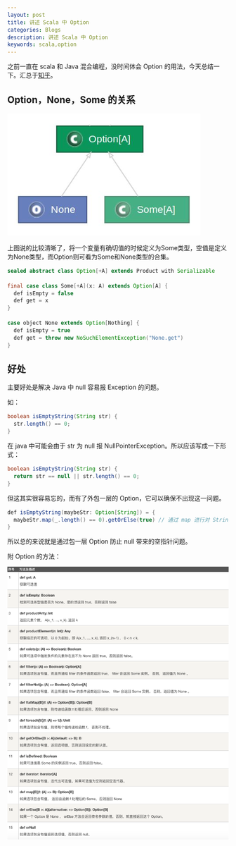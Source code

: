 ```yaml
---
layout: post
title: 讲述 Scala 中 Option
categories: Blogs
description: 讲述 Scala 中 Option
keywords: scala,option
---
```


之前一直在 scala 和 Java 混合编程，没时间体会 Option 的用法，今天总结一下。汇总于[知乎](https://www.zhihu.com/question/59945107)。

## Option，None，Some 的关系

![关系](/images/posts/blog/scalaOption/option.jpg)

上图说的比较清晰了，将一个变量有确切值的时候定义为Some类型，空值是定义为None类型，而Option则可看为Some和None类型的合集。

``` java
sealed abstract class Option[+A] extends Product with Serializable

final case class Some[+A](x: A) extends Option[A] {
  def isEmpty = false
  def get = x
}

case object None extends Option[Nothing] {
  def isEmpty = true
  def get = throw new NoSuchElementException("None.get")
}
```

## 好处

主要好处是解决 Java 中 null 容易报 Exception 的问题。

如：

``` java
boolean isEmptyString(String str) {
  str.length() == 0;
}
```

在 java 中可能会由于 str 为 null 报 NullPointerException。所以应该写成一下形式：

``` java
boolean isEmptyString(String str) {
  return str == null || str.length() == 0;
}
```

但这其实很容易忘的，而有了外包一层的 Option，它可以确保不出现这一问题。

``` java
def isEmptyString(maybeStr: Option[String]) = {
  maybeStr.map(_.length() == 0).getOrElse(true) // 通过 map 进行对 String 的操作，通过 getOrElse 取值。
}
```

所以总的来说就是通过包一层 Option 防止 null 带来的空指针问题。

附 Option 的方法：

![Option 方法](/images/posts/blog/scalaOption/WX20191211-214455.png)